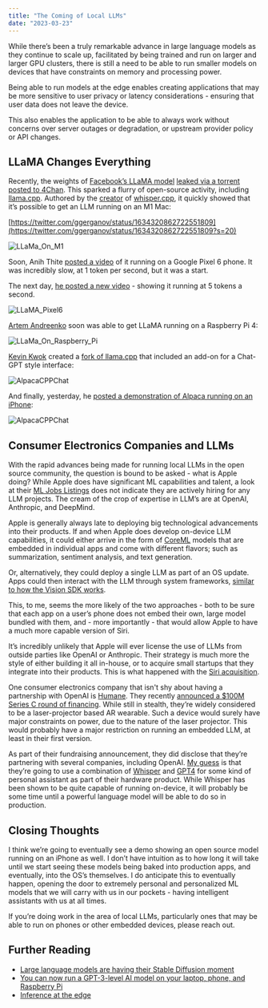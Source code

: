 ```yaml
---
title: "The Coming of Local LLMs"
date: "2023-03-23"
---
```


While there’s been a truly remarkable advance in large language models as they continue to scale up, facilitated by being trained and run on larger and larger GPU clusters, there is still a need to be able to run smaller models on devices that have constraints on memory and processing power. 

Being able to run models at the edge enables creating applications that may be more sensitive to user privacy or latency considerations - ensuring that user data does not leave the device.

This also enables the application to be able to always work without concerns over server outages or degradation, or upstream provider policy or API changes. 



## LLaMA Changes Everything

Recently, the weights of [Facebook’s LLaMA model](https://ai.facebook.com/blog/large-language-model-llama-meta-ai/) [leaked via a torrent posted to 4Chan](https://www.theverge.com/2023/3/8/23629362/meta-ai-language-model-llama-leak-online-misuse). This sparked a flurry of open-source activity, including [llama.cpp](https://github.com/ggerganov/llama.cpp). Authored by the [creator](https://ggerganov.com) of [whisper.cpp](https://github.com/ggerganov/whisper.cpp), it quickly showed that it’s possible to get an LLM running on an M1 Mac:

[https://twitter.com/ggerganov/status/1634320862722551809](https://twitter.com/ggerganov/status/1634320862722551809?s=20)

![LLaMa_On_M1](/blog_assets/2023/LLaMA_On_M1.png)



Soon, Anih Thite [posted a video](https://twitter.com/thiteanish/status/1635188333705043969) of it running on a Google Pixel 6 phone. It was incredibly slow, at 1 token per second, but it was a start. 

The next day, [he posted a new video](https://twitter.com/thiteanish/status/1635678053853536256) - showing it running at 5 tokens a second. 

![LLaMA_Pixel6](/blog_assets/2023/LLaMA_Pixel6.png)



[Artem Andreenko](https://twitter.com/miolini) soon was able to get LLaMA running on a Raspberry Pi 4: 

![LLaMa_On_Raspberry_Pi](/blog_assets/2023/LLaMA_On_Raspberry_Pi.png)



[Kevin Kwok](https://twitter.com/antimatter15) created a [fork of llama.cpp](https://github.com/antimatter15/alpaca.cpp) that included an add-on for a Chat-GPT style interface:

![AlpacaCPPChat](/blog_assets/2023/AlpacaCPPChat.png)



And finally, yesterday, he [posted a demonstration of Alpaca running on an iPhone](https://twitter.com/antimatter15/status/1638695917514784775?s=20): 

![AlpacaCPPChat](/blog_assets/2023/Alpacca_On_iPhone.png)



## Consumer Electronics Companies and LLMs

With the rapid advances being made for running local LLMs in the open source community, the question is bound to be asked - what is Apple doing? While Apple does have significant ML capabilities and talent, a look at their [ML Jobs Listings](https://www.apple.com/careers/us/machine-learning-and-ai.html) does not indicate they are actively hiring for any LLM projects. The cream of the crop of expertise in LLM’s are at OpenAI, Anthropic, and DeepMind. 

Apple is generally always late to deploying big technological advancements into their products. If and when Apple does develop on-device LLM capabilities, it could either arrive in the form of [CoreML](https://developer.apple.com/documentation/coreml) models that are embedded in individual apps and come with different flavors; such as summarization, sentiment analysis, and text generation. 

Or, alternatively, they could deploy a single LLM as part of an OS update. Apps could then interact with the LLM through system frameworks, [similar to how the Vision SDK works](https://machinelearning.apple.com/research/face-detection). 

This, to me, seems the more likely of the two approaches - both to be sure that each app on a user’s phone does not embed their own, large model bundled with them, and - more importantly - that would allow Apple to have a much more capable version of Siri. 

It’s incredibly unlikely that Apple will ever license the use of LLMs from outside parties like OpenAI or Anthropic. Their strategy is much more the style of either building it all in-house, or to acquire small startups that they integrate into their products. This is what happened with the [Siri acquisition](https://www.forbes.com/sites/parmyolson/2011/10/06/steve-jobs-leaves-a-legacy-in-a-i-with-siri/?sh=4354901d5dd3). 

One consumer electronics company that isn't shy about having a partnership with OpenAI is [Humane](http://hu.ma.ne/). They recently [announced a $100M Series C round of financing](https://hu.ma.ne/media/humane-raises-100m-in-series-c-round-as-it-builds-device-and-services-platform-for-the-ai-era). While still in stealth, they’re widely considered to be a laser-projector based AR wearable. Such a device would surely have major constraints on power, due to the nature of the laser projector. This would probably have a major restriction on running an embedded LLM, at least in their first version.

As part of their fundraising announcement, they did disclose that they’re partnering with several companies, including OpenAI. [My guess](https://twitter.com/nickarner/status/1633519507997335552?s=20) is that they’re going to use a combination of [Whisper](https://openai.com/research/whisper) and [GPT4](https://openai.com/research/gpt-4) for some kind of personal assistant as part of their hardware product. While Whisper has been shown to be quite capable of running on-device, it will probably be some time until a powerful language model will be able to do so in production. 



## Closing Thoughts

I think we’re going to eventually see a demo showing an open source model running on an iPhone as well. I don’t have intuition as to how long it will take until we start seeing these models being baked into production apps, and eventually, into the OS’s themselves. I do anticipate this to eventually happen, opening the door to extremely personal and personalized ML models that we will carry with us in our pockets - having intelligent assistants with us at all times. 

If you’re doing work in the area of local LLMs, particularly ones that may be able to run on phones or other embedded devices, please reach out.



## Further Reading

- [Large language models are having their Stable Diffusion moment](https://simonwillison.net/2023/Mar/11/llama/) 
- [You can now run a GPT-3-level AI model on your laptop, phone, and Raspberry Pi ](https://arstechnica.com/information-technology/2023/03/you-can-now-run-a-gpt-3-level-ai-model-on-your-laptop-phone-and-raspberry-pi/?utm_social-type=owned&utm_medium=social&utm_source=twitter&utm_brand=ars)
- [Inference at the edge](https://github.com/ggerganov/llama.cpp/discussions/205)